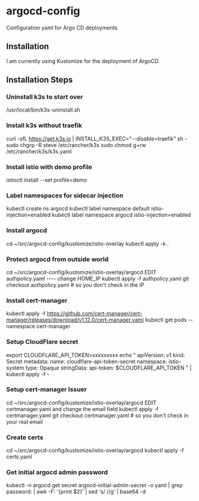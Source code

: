 # argocd-config

Configuration yaml for Argo CD deployments

## Installation

I am currently using Kustomize for the deployment of ArgoCD. 

## Installation Steps

### Uninstall k3s to start over
/usr/local/bin/k3s-uninstall.sh

### Install k3s without traefik
curl -sfL https://get.k3s.io | INSTALL_K3S_EXEC="--disable=traefik" sh -
sudo chgrp -R steve /etc/rancher/k3s
sudo chmod g+rw /etc/rancher/k3s/k3s.yaml

### Install istio with demo profile
istioctl install --set profile=demo

### Label namespaces for sidecar injection
kubectl create ns argocd
kubectl label namespace default istio-injection=enabled
kubectl label namespace argocd istio-injection=enabled

### Install argocd
cd ~/src/argocd-config/kustomize/istio-overlay
kubectl apply -k .

### Protect argocd from outside world
cd ~/src/argocd-config/kustomize/istio-overlay/argocd
EDIT authpolicy.yaml ---- change HOME_IP
kubectl apply -f authpolicy.yaml
git checkout authpolicy.yaml   # so you don't check in the IP

### Install cert-manager
kubectl apply -f https://github.com/cert-manager/cert-manager/releases/download/v1.12.0/cert-manager.yaml
kubectl get pods --namespace cert-manager

### Setup CloudFlare secret
export CLOUDFLARE_API_TOKEN=xxxxxxxxx
echo "
apiVersion: v1
kind: Secret
metadata:
  name: cloudflare-api-token-secret
  namespace: istio-system
type: Opaque
stringData:
  api-token: $CLOUDFLARE_API_TOKEN
" | kubectl apply -f -

### Setup cert-manager Issuer
cd ~/src/argocd-config/kustomize/istio-overlay/argocd
EDIT certmanager.yaml and change the email field
kubectl apply -f certmanager.yaml
git checkout certmanager.yaml  # so you don't check in your real email

### Create certs
cd ~/src/argocd-config/kustomize/istio-overlay/argocd
kubectl apply -f certs.yaml

### Get initial argocd admin password
kubectl -n argocd get secret argocd-initial-admin-secret -o yaml | grep password: | awk -F: '{print $2}' | sed 's/ //g' | base64 -d

